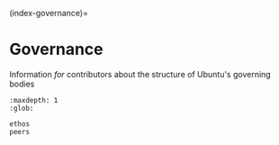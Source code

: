 (index-governance)=
# Governance

Information *for* contributors about the structure of Ubuntu's governing bodies

```{toctree}
:maxdepth: 1
:glob:

ethos
peers
```
